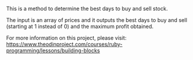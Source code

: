 This is a method to determine the best days to buy and sell stock.

The input is an array of prices and it outputs the best days to buy and sell
(starting at 1 instead of 0) and the maximum profit obtained.

For more information on this project, please visit:
https://www.theodinproject.com/courses/ruby-programming/lessons/building-blocks
